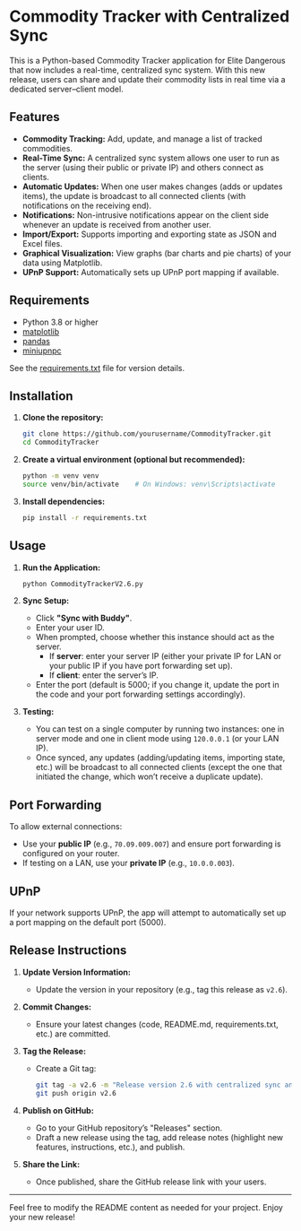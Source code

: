 # Commodity Tracker with Centralized Sync

This is a Python-based Commodity Tracker application for Elite Dangerous that now includes a real-time, centralized sync system. With this new release, users can share and update their commodity lists in real time via a dedicated server–client model.

## Features

- **Commodity Tracking:** Add, update, and manage a list of tracked commodities.
- **Real-Time Sync:** A centralized sync system allows one user to run as the server (using their public or private IP) and others connect as clients.
- **Automatic Updates:** When one user makes changes (adds or updates items), the update is broadcast to all connected clients (with notifications on the receiving end).
- **Notifications:** Non-intrusive notifications appear on the client side whenever an update is received from another user.
- **Import/Export:** Supports importing and exporting state as JSON and Excel files.
- **Graphical Visualization:** View graphs (bar charts and pie charts) of your data using Matplotlib.
- **UPnP Support:** Automatically sets up UPnP port mapping if available.

## Requirements

- Python 3.8 or higher
- [matplotlib](https://matplotlib.org/)
- [pandas](https://pandas.pydata.org/)
- [miniupnpc](https://pypi.org/project/miniupnpc/)

See the [requirements.txt](requirements.txt) file for version details.

## Installation

1. **Clone the repository:**

   ```bash
   git clone https://github.com/yourusername/CommodityTracker.git
   cd CommodityTracker
   ```

2. **Create a virtual environment (optional but recommended):**

   ```bash
   python -m venv venv
   source venv/bin/activate    # On Windows: venv\Scripts\activate
   ```

3. **Install dependencies:**

   ```bash
   pip install -r requirements.txt
   ```

## Usage

1. **Run the Application:**

   ```bash
   python CommodityTrackerV2.6.py
   ```

2. **Sync Setup:**

   - Click **"Sync with Buddy"**.
   - Enter your user ID.
   - When prompted, choose whether this instance should act as the server.
     - If **server**: enter your server IP (either your private IP for LAN or your public IP if you have port forwarding set up).
     - If **client**: enter the server’s IP.
   - Enter the port (default is 5000; if you change it, update the port in the code and your port forwarding settings accordingly).

3. **Testing:**

   - You can test on a single computer by running two instances: one in server mode and one in client mode using `120.0.0.1` (or your LAN IP).
   - Once synced, any updates (adding/updating items, importing state, etc.) will be broadcast to all connected clients (except the one that initiated the change, which won’t receive a duplicate update).

## Port Forwarding

To allow external connections:
- Use your **public IP** (e.g., `70.09.009.007`) and ensure port forwarding is configured on your router.
- If testing on a LAN, use your **private IP** (e.g., `10.0.0.003`).

## UPnP

If your network supports UPnP, the app will attempt to automatically set up a port mapping on the default port (5000).

## Release Instructions

1. **Update Version Information:**  
   - Update the version in your repository (e.g., tag this release as `v2.6`).

2. **Commit Changes:**  
   - Ensure your latest changes (code, README.md, requirements.txt, etc.) are committed.

3. **Tag the Release:**  
   - Create a Git tag:
     ```bash
     git tag -a v2.6 -m "Release version 2.6 with centralized sync and UPnP support"
     git push origin v2.6
     ```

4. **Publish on GitHub:**  
   - Go to your GitHub repository’s "Releases" section.
   - Draft a new release using the tag, add release notes (highlight new features, instructions, etc.), and publish.

5. **Share the Link:**  
   - Once published, share the GitHub release link with your users.

---

Feel free to modify the README content as needed for your project. Enjoy your new release!
